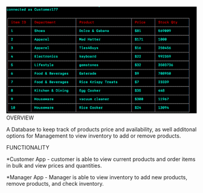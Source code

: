 



![alt text](images/customer-view-inventory.png)
OVERVIEW

A Database to keep track of products price and availability, as well additonal options for Management to view inventory to add or remove products.


FUNCTIONALITY

*Customer App - customer is able to view current products and order items in bulk and view prices and quantities.


*Manager App - Manager is able to view inventory to add new products, remove products, and check inventory. 
